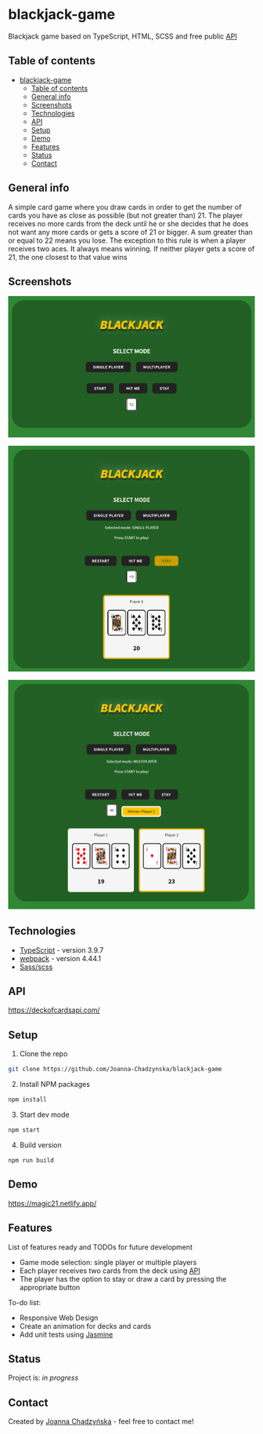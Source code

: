 # blackjack-game

Blackjack game based on TypeScript, HTML, SCSS and free public [API](https://deckofcardsapi.com/)

## Table of contents

- [blackjack-game](#blackjack-game)
  - [Table of contents](#table-of-contents)
  - [General info](#general-info)
  - [Screenshots](#screenshots)
  - [Technologies](#technologies)
  - [API](#api)
  - [Setup](#setup)
  - [Demo](#demo)
  - [Features](#features)
  - [Status](#status)
  - [Contact](#contact)

## General info

A simple card game where you draw cards in order to get the number of cards you have as close as possible (but not greater than) 21. The player receives no more cards from the deck until he or she decides that he does not want any more cards or gets a score of 21 or bigger. A sum greater than or equal to 22 means you lose. The exception to this rule is when a player receives two aces. It always means winning. If neither player gets a score of 21, the one closest to that value wins

## Screenshots

![Game](./screenshots/img1.png)

![Single Player](./screenshots/img2.png)

![Multiplayer](./screenshots/img3.png)

## Technologies

- [TypeScript](https://www.typescriptlang.org/) - version 3.9.7
- [webpack](https://webpack.js.org/) - version 4.44.1
- [Sass/scss](https://sass-lang.com/)

## API

<https://deckofcardsapi.com/>

## Setup

1. Clone the repo

```sh
git clone https://github.com/Joanna-Chadzynska/blackjack-game
```

2. Install NPM packages

```sh
npm install
```

3. Start dev mode

```sh
npm start
```

4. Build version

```
npm run build
```

## Demo

<https://magic21.netlify.app/>

## Features

List of features ready and TODOs for future development

- Game mode selection: single player or multiple players
- Each player receives two cards from the deck using [API](#api)
- The player has the option to stay or draw a card by pressing the appropriate button

To-do list:

- Responsive Web Design
- Create an animation for decks and cards
- Add unit tests using [Jasmine](https://jasmine.github.io/index.html)

## Status

Project is: _in progress_

## Contact

Created by [Joanna Chądzyńska](https://www.linkedin.com/in/joanna-chądzyńska/) - feel free to contact me!
